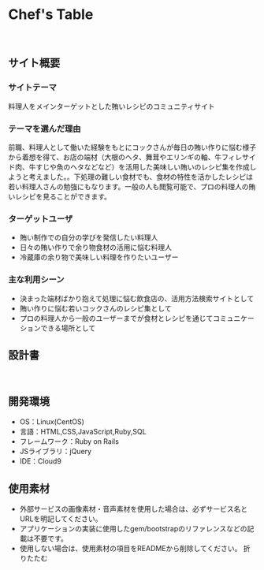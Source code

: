 # Chef's Table
​
## サイト概要
### サイトテーマ
料理人をメインターゲットとした賄いレシピのコミュニティサイト
### テーマを選んだ理由
​前職、料理人として働いた経験をもとにコックさんが毎日の賄い作りに悩む様子から着想を得て、お店の端材（大根のヘタ、舞茸やエリンギの軸、牛フィレサイド肉、牛すじや魚のヘタなどなど）を活用した美味しい賄いのレシピ集を作成しようと考えました。。下処理の難しい食材でも、食材の特性を活かしたレシピは若い料理人さんの勉強にもなります。一般の人も閲覧可能で、プロの料理人の賄いレシピを見ることができます。
### ターゲットユーザ
- 賄い制作での自分の学びを発信したい料理人
- 日々の賄い作りで余り物食材の活用に悩む料理人
- 冷蔵庫の余り物で美味しい料理を作りたいユーザー

### 主な利用シーン
- 決まった端材ばかり抱えて処理に悩む飲食店の、活用方法検索サイトとして
- 賄い作りに悩む若いコックさんのレシピ集として
- プロの料理人から一般のユーザーまでが食材とレシピを通じてコミュニケーションできる場所として
​
## 設計書

​
## 開発環境
- OS：Linux(CentOS)
- 言語：HTML,CSS,JavaScript,Ruby,SQL
- フレームワーク：Ruby on Rails
- JSライブラリ：jQuery
- IDE：Cloud9
​
## 使用素材
- 外部サービスの画像素材・音声素材を使用した場合は、必ずサービス名とURLを明記してください。
- アプリケーションの実装に使用したgem/bootstrapのリファレンスなどの記載は不要です。
- 使用しない場合は、使用素材の項目をREADMEから削除してください。
折りたたむ